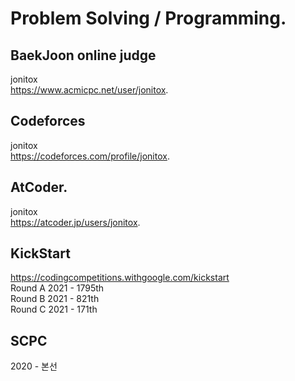 # Problem Solving / Programming.    



## BaekJoon online judge    
jonitox    
https://www.acmicpc.net/user/jonitox.  

## Codeforces      
jonitox      
https://codeforces.com/profile/jonitox.   

## AtCoder.  
jonitox    
https://atcoder.jp/users/jonitox.   

## KickStart   
https://codingcompetitions.withgoogle.com/kickstart     
Round A 2021 - 1795th    
Round B 2021 - 821th   
Round C 2021 - 171th   

## SCPC      
2020 - 본선     
